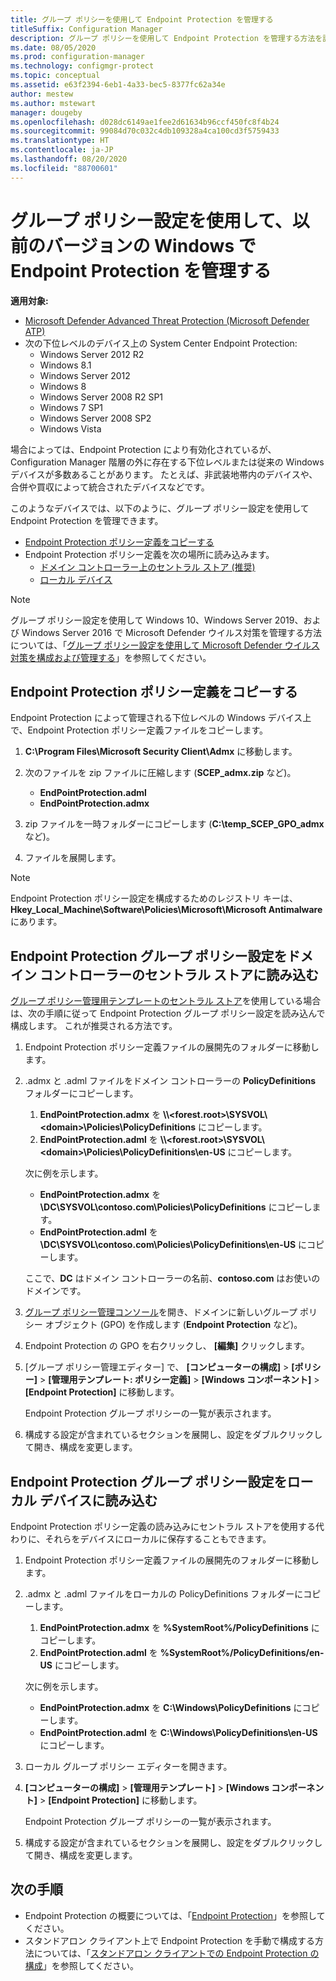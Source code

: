 ```yaml
---
title: グループ ポリシーを使用して Endpoint Protection を管理する
titleSuffix: Configuration Manager
description: グループ ポリシーを使用して Endpoint Protection を管理する方法を説明します。
ms.date: 08/05/2020
ms.prod: configuration-manager
ms.technology: configmgr-protect
ms.topic: conceptual
ms.assetid: e63f2394-6eb1-4a33-bec5-8377fc62a34e
author: mestew
ms.author: mstewart
manager: dougeby
ms.openlocfilehash: d028dc6149ae1fee2d61634b96ccf450fc8f4b24
ms.sourcegitcommit: 99084d70c032c4db109328a4ca100cd3f5759433
ms.translationtype: HT
ms.contentlocale: ja-JP
ms.lasthandoff: 08/20/2020
ms.locfileid: "88700601"
---
```

# <a name="use-group-policy-settings-to-manage-endpoint-protection-in-previous-versions-of-windows"></a>グループ ポリシー設定を使用して、以前のバージョンの Windows で Endpoint Protection を管理する

**適用対象:**

- [Microsoft Defender Advanced Threat Protection (Microsoft Defender ATP)](https://query.prod.cms.rt.microsoft.com/cms/api/am/binary/RE2O8jv)
- 次の下位レベルのデバイス上の System Center Endpoint Protection:
    - Windows Server 2012 R2
    - Windows 8.1
    - Windows Server 2012
    - Windows 8
    - Windows Server 2008 R2 SP1
    - Windows 7 SP1
    - Windows Server 2008 SP2
    - Windows Vista

場合によっては、Endpoint Protection により有効化されているが、Configuration Manager 階層の外に存在する下位レベルまたは従来の Windows デバイスが多数あることがあります。 たとえば、非武装地帯内のデバイスや、合併や買収によって統合されたデバイスなどです。 

このようなデバイスでは、以下のように、グループ ポリシー設定を使用して Endpoint Protection を管理できます。

- [Endpoint Protection ポリシー定義をコピーする](#copy-endpoint-protection-policy-definitions)
- Endpoint Protection ポリシー定義を次の場所に読み込みます。
    - [ドメイン コントローラー上のセントラル ストア (推奨)](#load-endpoint-protection-group-policy-settings-into-a-central-store-on-a-domain-controller)
    - [ローカル デバイス](#load-endpoint-protection-group-policy-settings-into-your-local-device)

> [!NOTE]
> グループ ポリシー設定を使用して Windows 10、Windows Server 2019、および Windows Server 2016 で Microsoft Defender ウイルス対策を管理する方法については、「[グループ ポリシー設定を使用して Microsoft Defender ウイルス対策を構成および管理する](/windows/security/threat-protection/microsoft-defender-antivirus/use-group-policy-microsoft-defender-antivirus)」を参照してください。

## <a name="copy-endpoint-protection-policy-definitions"></a>Endpoint Protection ポリシー定義をコピーする

Endpoint Protection によって管理される下位レベルの Windows デバイス上で、Endpoint Protection ポリシー定義ファイルをコピーします。

1. **C:\Program Files\Microsoft Security Client\Admx** に移動します。 

2. 次のファイルを zip ファイルに圧縮します (**SCEP_admx.zip** など)。
    - **EndPointProtection.adml**
    - **EndPointProtection.admx**
3. zip ファイルを一時フォルダーにコピーします (**C:\temp_SCEP_GPO_admx** など)。
4. ファイルを展開します。 

> [!NOTE]
> Endpoint Protection ポリシー設定を構成するためのレジストリ キーは、**Hkey_Local_Machine\Software\Policies\Microsoft\Microsoft Antimalware** にあります。

## <a name="load-endpoint-protection-group-policy-settings-into-a-central-store-on-a-domain-controller"></a>Endpoint Protection グループ ポリシー設定をドメイン コントローラーのセントラル ストアに読み込む

[グループ ポリシー管理用テンプレートのセントラル ストア](https://support.microsoft.com/help/3087759/how-to-create-and-manage-the-central-store-for-group-policy-administra)を使用している場合は、次の手順に従って Endpoint Protection グループ ポリシー設定を読み込んで構成します。 これが推奨される方法です。

1. Endpoint Protection ポリシー定義ファイルの展開先のフォルダーに移動します。
2. .admx と .adml ファイルをドメイン コントローラーの **PolicyDefinitions** フォルダーにコピーします。
    1. **EndPointProtection.admx** を **\\\\\<forest.root\>\\SYSVOL\\\<domain\>\\Policies\\PolicyDefinitions** にコピーします。 
    2. **EndPointProtection.adml** を **\\\\\<forest.root\>\\SYSVOL\\\<domain\>\\Policies\\PolicyDefinitions\\en-US** にコピーします。  

    次に例を示します。
    
    - **EndPointProtection.admx** を **\\DC\SYSVOL\contoso.com\Policies\PolicyDefinitions** にコピーします。
    - **EndPointProtection.adml** を **\\DC\SYSVOL\contoso.com\Policies\PolicyDefinitions\en-US** にコピーします。
    
    ここで、**DC** はドメイン コントローラーの名前、**contoso.com** はお使いのドメインです。

3. [グループ ポリシー管理コンソール](/internet-explorer/ie11-deploy-guide/group-policy-and-group-policy-mgmt-console-ie11)を開き、ドメインに新しいグループ ポリシー オブジェクト (GPO) を作成します (**Endpoint Protection** など)。
4. Endpoint Protection の GPO を右クリックし、 **[編集]** クリックします。
5. [グループ ポリシー管理エディター] で、 **[コンピューターの構成]**  >  **[ポリシー]**  >  **[管理用テンプレート: ポリシー定義]**  >  **[Windows コンポーネント]**  >  **[Endpoint Protection]** に移動します。

   Endpoint Protection グループ ポリシーの一覧が表示されます。

6. 構成する設定が含まれているセクションを展開し、設定をダブルクリックして開き、構成を変更します。

## <a name="load-endpoint-protection-group-policy-settings-into-your-local-device"></a>Endpoint Protection グループ ポリシー設定をローカル デバイスに読み込む

Endpoint Protection ポリシー定義の読み込みにセントラル ストアを使用する代わりに、それらをデバイスにローカルに保存することもできます。

1. Endpoint Protection ポリシー定義ファイルの展開先のフォルダーに移動します。
2. .admx と .adml ファイルをローカルの PolicyDefinitions フォルダーにコピーします。
    1. **EndPointProtection.admx** を **%SystemRoot%/PolicyDefinitions** にコピーします。 
    2. **EndPointProtection.adml** を **%SystemRoot%/PolicyDefinitions/en-US** にコピーします。
    
    次に例を示します。

    - **EndPointProtection.admx** を **C:\Windows\PolicyDefinitions** にコピーします。
    - **EndPointProtection.adml** を **C:\Windows\PolicyDefinitions\en-US** にコピーします。
    
3. ローカル グループ ポリシー エディターを開きます。
4. **[コンピューターの構成]**  >  **[管理用テンプレート]**  >  **[Windows コンポーネント]**  >  **[Endpoint Protection]** に移動します。

    Endpoint Protection グループ ポリシーの一覧が表示されます。

5. 構成する設定が含まれているセクションを展開し、設定をダブルクリックして開き、構成を変更します。

## <a name="next-steps"></a>次の手順
- Endpoint Protection の概要については、「[Endpoint Protection](endpoint-protection.md)」を参照してください。
- スタンドアロン クライアント上で Endpoint Protection を手動で構成する方法については、「[スタンドアロン クライアントでの Endpoint Protection の構成](endpoint-protection-configure-standalone-client.md)」を参照してください。
